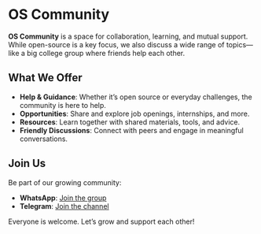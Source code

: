 # OS Community

**OS Community** is a space for collaboration, learning, and mutual support. While open-source is a key focus, we also discuss a wide range of topics—like a big college group where friends help each other.

## What We Offer
- **Help & Guidance**: Whether it’s open source or everyday challenges, the community is here to help.  
- **Opportunities**: Share and explore job openings, internships, and more.  
- **Resources**: Learn together with shared materials, tools, and advice.  
- **Friendly Discussions**: Connect with peers and engage in meaningful conversations.  

## Join Us  
Be part of our growing community:  
- **WhatsApp**: [Join the group](https://chat.whatsapp.com/LPhWYzQWUOpAV6G3xEeJf3)  
- **Telegram**: [Join the channel](https://t.me/os_Community)  

Everyone is welcome. Let’s grow and support each other!
